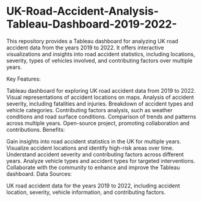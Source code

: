 # UK-Road-Accident-Analysis-Tableau-Dashboard-2019-2022-
This repository provides a Tableau dashboard for analyzing UK road accident data from the years 2019 to 2022. It offers interactive visualizations and insights into road accident statistics, including locations, severity, types of vehicles involved, and contributing factors over multiple years.

Key Features:

Tableau dashboard for exploring UK road accident data from 2019 to 2022.
Visual representations of accident locations on maps.
Analysis of accident severity, including fatalities and injuries.
Breakdown of accident types and vehicle categories.
Contributing factors analysis, such as weather conditions and road surface conditions.
Comparison of trends and patterns across multiple years.
Open-source project, promoting collaboration and contributions.
Benefits:

Gain insights into road accident statistics in the UK for multiple years.
Visualize accident locations and identify high-risk areas over time.
Understand accident severity and contributing factors across different years.
Analyze vehicle types and accident types for targeted interventions.
Collaborate with the community to enhance and improve the Tableau dashboard.
Data Sources:

UK road accident data for the years 2019 to 2022, including accident location, severity, vehicle information, and contributing factors.
